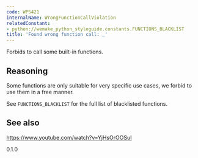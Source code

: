 ```yaml
---
code: WPS421
internalName: WrongFunctionCallViolation
relatedConstant:
- python://wemake_python_styleguide.constants.FUNCTIONS_BLACKLIST
title: 'Found wrong function call: _'
---
```


Forbids to call some built-in functions.

## Reasoning
Some functions are only suitable for very specific use cases, we
forbid to use them in a free manner.

See `FUNCTIONS_BLACKLIST` for the
full list of blacklisted functions.

## See also
<https://www.youtube.com/watch?v=YjHsOrOOSuI>

<div class="versionadded">

0.1.0

</div>